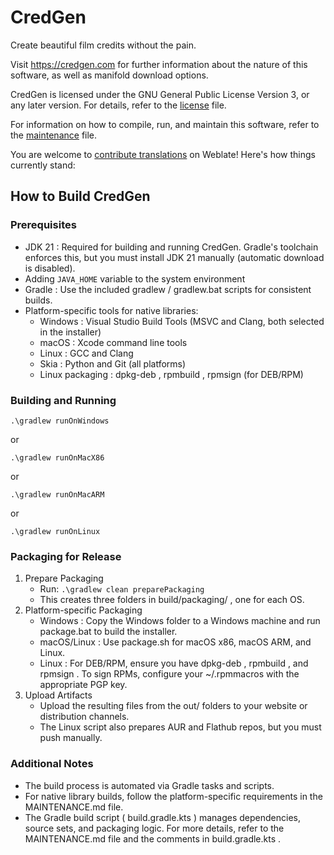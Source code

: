 CredGen
========

Create beautiful film credits without the pain.

Visit https://credgen.com for further information about the nature of this
software, as well as manifold download options.

CredGen is licensed under the GNU General Public License Version 3, or any
later version. For details, refer to the [license](LICENSE) file.

For information on how to compile, run, and maintain this software, refer to the
[maintenance](MAINTENANCE.md) file.

You are welcome to
[contribute translations](https://hosted.weblate.org/engage/credgen/) on
Weblate! Here's how things currently stand:


## How to Build CredGen
### Prerequisites
- JDK 21 : Required for building and running CredGen. Gradle's toolchain enforces this, but you must install JDK 21 manually (automatic download is disabled).
- Adding `JAVA_HOME` variable to the system environment
- Gradle : Use the included gradlew / gradlew.bat scripts for consistent builds.
- Platform-specific tools for native libraries:
  - Windows : Visual Studio Build Tools (MSVC and Clang, both selected in the installer)
  - macOS : Xcode command line tools
  - Linux : GCC and Clang
  - Skia : Python and Git (all platforms)
  - Linux packaging : dpkg-deb , rpmbuild , rpmsign (for DEB/RPM)

### Building and Running
```
.\gradlew runOnWindows
```
or
```
.\gradlew runOnMacX86
```
or
```
.\gradlew runOnMacARM
```
or
```
.\gradlew runOnLinux
```

### Packaging for Release
1. Prepare Packaging
   - Run: `.\gradlew clean preparePackaging`
   - This creates three folders in build/packaging/ , one for each OS.
2. Platform-specific Packaging
   - Windows : Copy the Windows folder to a Windows machine and run package.bat to build the installer.
   - macOS/Linux : Use package.sh for macOS x86, macOS ARM, and Linux.
   - Linux : For DEB/RPM, ensure you have dpkg-deb , rpmbuild , and rpmsign . To sign RPMs, configure your ~/.rpmmacros with the appropriate PGP key.
3. Upload Artifacts
   - Upload the resulting files from the out/ folders to your website or distribution channels.
   - The Linux script also prepares AUR and Flathub repos, but you must push manually.
### Additional Notes
- The build process is automated via Gradle tasks and scripts.
- For native library builds, follow the platform-specific requirements in the MAINTENANCE.md file.
- The Gradle build script ( build.gradle.kts ) manages dependencies, source sets, and packaging logic.
For more details, refer to the MAINTENANCE.md file and the comments in build.gradle.kts .
